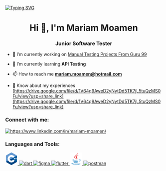 [![Typing SVG](https://readme-typing-svg.herokuapp.com?font=Fira+Code&weight=600&size=37&pause=1000&random=false&width=435&lines=Welcom+to+my+github+profile)](https://git.io/typing-svg)
<h1 align="center">Hi 👋, I'm Mariam Moamen</h1>
<h3 align="center">Junior Software Tester </h3>

- 🔭 I’m currently working on [Manual Testing Projects From Guru 99](https://docs.google.com/spreadsheets/d/1i4Se3b57xdYxy9L7gJSacTL2XF3RkgWTUb-G7DTBgbI/edit?usp=sharing)

- 🌱 I’m currently learning **API Testing**

- 📫 How to reach me **mariam.moamen@hotmail.com**

- 📄 Know about my experiences [https://drive.google.com/file/d/1V64q9AweD2yNytDd5TK7jL5tuQzMS0Fu/view?usp=share_link](https://drive.google.com/file/d/1V64q9AweD2yNytDd5TK7jL5tuQzMS0Fu/view?usp=share_link)

<h3 align="left">Connect with me:</h3>
<p align="left">
<a href="https://linkedin.com/in/https://www.linkedin.com/in/mariam-moamen/" target="blank"><img align="center" src="https://raw.githubusercontent.com/rahuldkjain/github-profile-readme-generator/master/src/images/icons/Social/linked-in-alt.svg" alt="https://www.linkedin.com/in/mariam-moamen/" height="30" width="40" /></a>
</p>

<h3 align="left">Languages and Tools:</h3>
<p align="left"> <a href="https://www.w3schools.com/cpp/" target="_blank" rel="noreferrer"> <img src="https://raw.githubusercontent.com/devicons/devicon/master/icons/cplusplus/cplusplus-original.svg" alt="cplusplus" width="40" height="40"/> </a> <a href="https://dart.dev" target="_blank" rel="noreferrer"> <img src="https://www.vectorlogo.zone/logos/dartlang/dartlang-icon.svg" alt="dart" width="40" height="40"/> </a> <a href="https://www.figma.com/" target="_blank" rel="noreferrer"> <img src="https://www.vectorlogo.zone/logos/figma/figma-icon.svg" alt="figma" width="40" height="40"/> </a> <a href="https://flutter.dev" target="_blank" rel="noreferrer"> <img src="https://www.vectorlogo.zone/logos/flutterio/flutterio-icon.svg" alt="flutter" width="40" height="40"/> </a> <a href="https://www.java.com" target="_blank" rel="noreferrer"> <img src="https://raw.githubusercontent.com/devicons/devicon/master/icons/java/java-original.svg" alt="java" width="40" height="40"/> </a> <a href="https://postman.com" target="_blank" rel="noreferrer"> <img src="https://www.vectorlogo.zone/logos/getpostman/getpostman-icon.svg" alt="postman" width="40" height="40"/> </a> </p>

